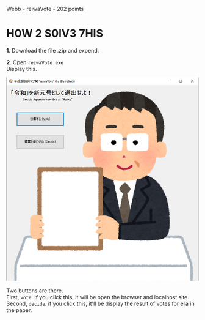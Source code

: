 Webb - reiwaVote - 202 points

# H0W 2 S0lV3 7HIS

**1**\. Download the file .zip and expend.

**2**\. Open `reiwaVote.exe`  
Display this.

![](https://github.com/JPNYKW/SECCON-Reiwa-CTF/blob/master/image/reiwaVoteExe.PNG)

Two buttons are there.  
First, `vote`. If you click this, it will be open the browser and localhost site.  
Second, `decide`. if you click this, it'll be display the result of votes for era in the paper.  
